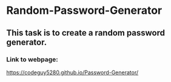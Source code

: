 # Random-Password-Generator

## This task is to create a random password generator.


### Link to webpage:
https://codeguy5280.github.io/Password-Generator/
